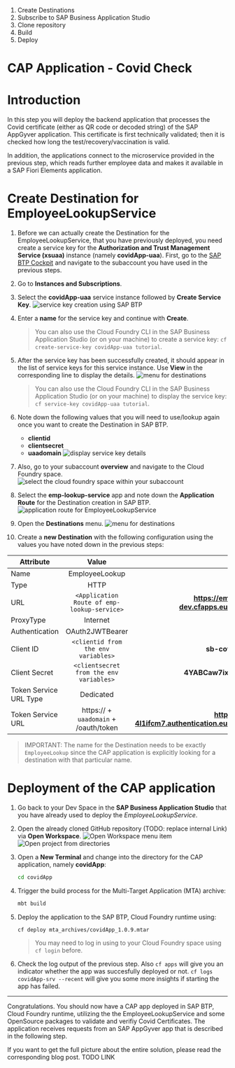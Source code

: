 1. Create Destinations
2. Subscribe to SAP Business Application Studio
3. Clone repository
4. Build 
5. Deploy 

# CAP Application - Covid Check

# Introduction

In this step you will deploy the backend application that processes the Covid certificate (either as QR code or decoded string) of the SAP AppGyver application. This certificate is first technically validated; then it is checked how long the test/recovery/vaccination is valid. 

In addition, the applications connect to the microservice provided in the previous step, which reads further employee data and makes it available in a SAP Fiori Elements application. 

# Create Destination for EmployeeLookupService

1. Before we can actually create the Destination for the EmployeeLookupService, that you have previously deployed, you need create a service key for the **Authorization and Trust Management Service (xsuaa)** instance (namely **covidApp-uaa**). First, go to the [SAP BTP Cockpit](https://cockpit.eu10.hana.ondemand.com/cockpit/) and navigate to the subaccount you have used in the previous steps. 

2. Go to **Instances and Subscriptions**. 
   
3. Select the **covidApp-uaa** service instance followed by **Create Service Key**. 
    ![service key creation using SAP BTP ](./images/create-servicekey.png)

4. Enter a **name** for the service key and continue with **Create**.

    > You can also use the Cloud Foundry CLI in the SAP Business Application Studio (or on your machine) to create a service key: `cf create-service-key covidApp-uaa tutorial`. 
   
5. After the service key has been successfully created, it should appear in the list of service keys for this service instance. Use **View** in the corresponding line to display the details. 
    ![menu for destinations](./images/view-servicekey.png)

    > You can also use the Cloud Foundry CLI in the SAP Business Application Studio (or on your machine) to display the service key: `cf service-key covidApp-uaa tutorial`. 

6. Note down the following values that you will need to use/lookup again once you want to create the Destination in SAP BTP. 
   - **clientid**
   - **clientsecret**
   - **uaadomain**
    ![display service key details](./images/client-credentials.png)

7. Also, go to your subaccount **overview** and navigate to the Cloud Foundry space. 
    ![select the cloud foundry space within your subaccount](./images/navigate-to-space.png)

8. Select the **emp-lookup-service** app and note down the **Application Route** for the Destination creation in SAP BTP. 
    ![application route for EmployeeLookupService](./images/application-route.png)

9.  Open the **Destinations** menu.
    ![menu for destinations](./images/destinations-submenu.png)

10. Create a **new Destination** with the following configuration using the values you have noted down in the previous steps:

| Attribute              |                    Value                    |                                     Example                                     |
| ---------------------- | :-----------------------------------------: | :-----------------------------------------------------------------------------: |
| Name                   |               EmployeeLookup                |                                                                                 |
| Type                   |                    HTTP                     |                                                                                 |
| URL                    | `<Application Route of emp-lookup-service>` |        **https://emp-lookup-service-dev.cfapps.eu10.hana.ondemand.com**         |
| ProxyType              |                  Internet                   |                                                                                 |
| Authentication         |               OAuth2JWTBearer               |                                                                                 |
| Client ID              |     `<clientid from the env variables>`     |                             **sb-covidApp!t123456**                             |
| Client Secret          |   `<clientsecret from the env variables>`   |                        **4YABCaw7ix9oajcTVUFmY+bvroo=**                         |
| Token Service URL Type |                  Dedicated                  |                                                                                 |
| Token Service URL      |   https:// + `uaadomain`  + /oauth/token    | **https://covidapp-4l1ifcm7.authentication.eu10.hana.ondemand.com/oauth/token** |
                   
> IMPORTANT: The name for the Destination needs to be exactly `EmployeeLookup` since the CAP application is explicitly looking for a destination with that particular name. 

# Deployment of the CAP application 

1. Go back to your Dev Space in the **SAP Business Application Studio** that you have already used to deploy the *EmployeeLookupService*. 

2. Open the already cloned GitHub repository (TODO: replace internal Link) via **Open Workspace**. 
    ![Open Workspace menu item](./images/open-workspace.png)
    ![Open project from directories](./images/open-workspace-project.png)

3. Open a **New Terminal** and change into the directory for the CAP application, namely **covidApp**:
    ```bash
    cd covidApp
    ```

4. Trigger the build process for the Multi-Target Application (MTA) archive:
    ```bash
    mbt build
    ```

5. Deploy the application to the SAP BTP, Cloud Foundry runtime using: 
    ```
    cf deploy mta_archives/covidApp_1.0.9.mtar 
    ```

    > You may need to log in using to your Cloud Foundry space using `cf login` before. 

6. Check the log output of the previous step. Also `cf apps` will give you an indicator whether the app was succesfully deployed or not. `cf logs covidApp-srv --recent` will give you some more insights if starting the app has failed. 

---

Congratulations. You should now have a CAP app deployed in SAP BTP, Cloud Foundry runtime, utilizing the the EmployeeLookupService and some OpenSource packages to validate and verifiy Covid Certificates. The application receives requests from an SAP AppGyver app that is described in the following step. 

If you want to get the full picture about the entire solution, please read the corresponding blog post. TODO LINK 


